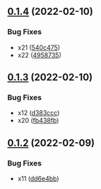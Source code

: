 ## [0.1.4](https://github.com/mauriciolauffer/github-action-test-02/compare/v0.1.3...v0.1.4) (2022-02-10)


### Bug Fixes

* x21 ([540c475](https://github.com/mauriciolauffer/github-action-test-02/commit/540c4753324b27ad458615dc81477e145320a18e))
* x22 ([4958735](https://github.com/mauriciolauffer/github-action-test-02/commit/4958735e93b310edacf9b93d6a426ecc9046247f))

## [0.1.3](https://github.com/mauriciolauffer/github-action-test-02/compare/v0.1.2...v0.1.3) (2022-02-10)


### Bug Fixes

* x12 ([d383ccc](https://github.com/mauriciolauffer/github-action-test-02/commit/d383ccca6d93b4e564a31a9b551512be3cdc014c))
* x20 ([fb438fb](https://github.com/mauriciolauffer/github-action-test-02/commit/fb438fb97826f577ec3ad57cba93c322c8e7337f))

## [0.1.2](https://github.com/mauriciolauffer/github-action-test-02/compare/v0.1.1...v0.1.2) (2022-02-09)


### Bug Fixes

* x11 ([dd6e4bb](https://github.com/mauriciolauffer/github-action-test-02/commit/dd6e4bbe643b3cfda6aa5dd3ebeb33f667db0e67))
